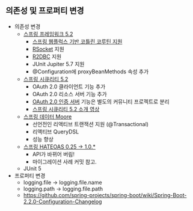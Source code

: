 ## 의존성 및 프로퍼티 변경
- 의존성 변경
    * [스프링 프레임워크 5.2](https://github.com/spring-projects/spring-framework/wiki/What%27s-New-in-Spring-Framework-5.x#whats-new-in-version-52)
        * [스프링 웹플럭스 기반 코틀린 코루틴 지원](https://docs.spring.io/spring-framework/docs/current/reference/html/languages.html#coroutines)
        * [RSocket](https://docs.spring.io/spring-framework/docs/current/reference/html/web-reactive.html#rsocket) 지원
        * [R2DBC](https://spring.io/projects/spring-data-r2dbc) 지원
        * JUnit Jupiter 5.7 지원
        * @Configuration에 proxyBeanMethods 속성 추가
    * [스프링 시큐리티 5.2](https://docs.spring.io/spring-security/site/docs/5.2.0.RELEASE/reference/htmlsingle/#new)
        * OAuth 2.0 클라이언트 기능 추가
        * OAuth 2.0 리소스 서버 기능 추가
        * [OAuth 2.0 인증 서버](https://github.com/spring-projects/spring-authorization-server) 기능은 별도의 커뮤니티 프로젝트로 분리
        * [스프링 시큐리티 5.2 소개 영상](https://www.youtube.com/watch?v=WbnuwpSBXPs)
    * [스프링 데이터 Moore](https://spring.io/blog/2019/10/08/what-s-new-in-spring-data-moore)
        * 선언전인 리액티브 트랜잭션 지원 (@Transactional)
        * 리액티브 QueryDSL
        * 성능 향상
    * [스프링 HATEOAS 0.25 -> 1.0.*](https://spring.io/blog/2019/03/05/spring-hateoas-1-0-m1-released#overhaul)
        * API가 바뀌어 버림!
        * 마이그레이션 사례 커밋 참고.
    * JUnit 5
- 프로퍼티 변경
    * logging.file -> logging.file.name
    * logging.path -> logging.file.path
    * https://github.com/spring-projects/spring-boot/wiki/Spring-Boot-2.2.0-Configuration-Changelog